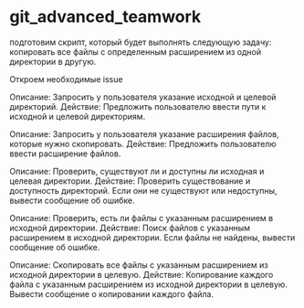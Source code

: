 # git_advanced_teamwork



подготовим скрипт, который будет выполнять следующую задачу: копировать все файлы с определенным расширением из одной директории в другую.

Откроем необходимые issue

Описание: Запросить у пользователя указание исходной и целевой директорий.
Действие: Предложить пользователю ввести пути к исходной и целевой директориям.

Описание: Запросить у пользователя указание расширения файлов, которые нужно скопировать.
Действие: Предложить пользователю ввести расширение файлов.

Описание: Проверить, существуют ли и доступны ли исходная и целевая директории.
Действие: Проверить существование и доступность директорий. Если они не существуют или недоступны, вывести сообщение об ошибке.

Описание: Проверить, есть ли файлы с указанным расширением в исходной директории.
Действие: Поиск файлов с указанным расширением в исходной директории. Если файлы не найдены, вывести сообщение об ошибке.

Описание: Скопировать все файлы с указанным расширением из исходной директории в целевую.
Действие: Копирование каждого файла с указанным расширением из исходной директории в целевую. Вывести сообщение о копировании каждого файла.
